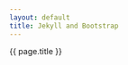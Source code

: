 ```yaml
---
layout: default
title: Jekyll and Bootstrap
---
```

<div class="container">
    {{ page.title }}
</div>